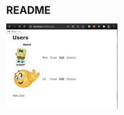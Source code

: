 # README


<img src="/app/assets/images/Screen-Shot-2021-02-24-20.11.30.png" width="300" height="auto" >
